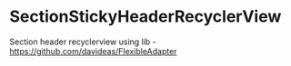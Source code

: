 # SectionStickyHeaderRecyclerView
Section header recyclerview using lib - https://github.com/davideas/FlexibleAdapter
